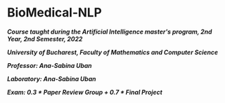 # BioMedical-NLP
***Course taught during the Artificial Intelligence master's program, 2nd Year, 2nd Semester, 2022***

***University of Bucharest, Faculty of Mathematics and Computer Science***

***Professor: Ana-Sabina Uban***

***Laboratory: Ana-Sabina Uban***

***Exam: 0.3 * Paper Review Group + 0.7 * Final Project***
